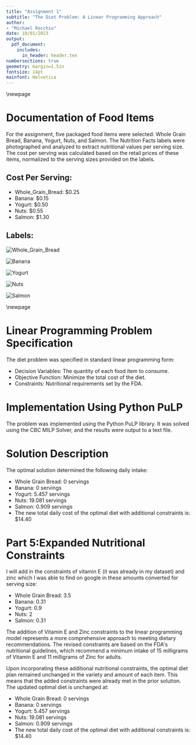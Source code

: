 ```yaml
---
title: "Assignment 1"
subtitle: "The Diet Problem: A Linear Programming Approach"
author:
- "Michael Rocchio"
date: 10/01/2023
output: 
  pdf_document:
    includes:
      in_header: header.tex
numbersections: true
geometry: margin=1.5in
fontsize: 14pt
mainfont: Helvetica
---
```

\newpage

# Documentation of Food Items

For the assignment, five packaged food items were selected: Whole Grain Bread, Banana, Yogurt, Nuts, and Salmon. The Nutrition Facts labels were photographed and analyzed to extract nutritional values per serving size. The cost per serving was calculated based on the retail prices of these items, normalized to the serving sizes provided on the labels.

## Cost Per Serving:

* Whole_Grain_Bread: $0.25
* Banana: $0.15
* Yogurt: $0.50
* Nuts: $0.55
* Salmon: $1.30

## Labels:

![Whole_Grain_Bread](Labels/bread.png)

![Banana](Labels/banana.png)

![Yogurt](Labels/yogurt.png)

![Nuts](Labels/nuts.png)

![Salmon](Labels/salmon.jpg)

\newpage

# Linear Programming Problem Specification

The diet problem was specified in standard linear programming form:

* Decision Variables: The quantity of each food item to consume.
* Objective Function: Minimize the total cost of the diet.
* Constraints: Nutritional requirements set by the FDA.

# Implementation Using Python PuLP

The problem was implemented using the Python PuLP library. It was solved using the CBC MILP Solver, and the results were output to a text file.

# Solution Description

The optimal solution determined the following daily intake:

* Whole Grain Bread: 0 servings
* Banana: 0 servings
* Yogurt: 5.457 servings
* Nuts: 19.081 servings
* Salmon: 0.909 servings
* The new total daily cost of the optimal diet with additional constraints is: $14.40

# Part 5:Expanded Nutritional Constraints

I will add in the constraints of vitamin E (it was already in my dataset) and zinc which I was able to find on google in these amounts converted for serving size:

* Whole Grain Bread: 3.5
* Banana: 0.31
* Yogurt: 0.9
* Nuts: 2
* Salmon: 0.31

The addition of Vitamin E and Zinc constraints to the linear programming model represents a more comprehensive approach to meeting dietary recommendations. The revised constraints are based on the FDA's nutritional guidelines, which recommend a minimum intake of 15 milligrams of Vitamin E and 11 milligrams of Zinc for adults.

Upon incorporating these additional nutritional constraints, the optimal diet plan remained unchanged in the variety and amount of each item. This means that the added constraints were already met in the prior solution. The updated optimal diet is unchanged at:

* Whole Grain Bread: 0 servings
* Banana: 0 servings
* Yogurt: 5.457 servings
* Nuts: 19.081 servings
* Salmon: 0.909 servings
* The new total daily cost of the optimal diet with additional constraints is: $14.40
